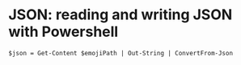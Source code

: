 ﻿# JSON: reading and writing JSON with Powershell

	$json = Get-Content $emojiPath | Out-String | ConvertFrom-Json